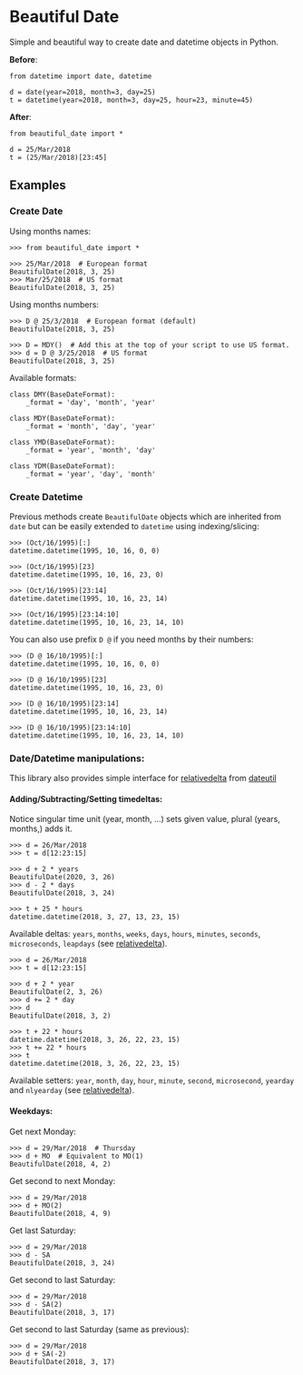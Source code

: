 # Beautiful Date
Simple and beautiful way to create date and datetime objects in Python.
       
**Before**:

    from datetime import date, datetime
    
    d = date(year=2018, month=3, day=25)
    t = datetime(year=2018, month=3, day=25, hour=23, minute=45)
    
**After**:

    from beautiful_date import *
    
    d = 25/Mar/2018
    t = (25/Mar/2018)[23:45]


## Examples

### Create Date

Using months names:

    >>> from beautiful_date import *
    
    >>> 25/Mar/2018  # European format
    BeautifulDate(2018, 3, 25)
    >>> Mar/25/2018  # US format
    BeautifulDate(2018, 3, 25)
    
Using months numbers:

    >>> D @ 25/3/2018  # European format (default)
    BeautifulDate(2018, 3, 25)
    
    >>> D = MDY()  # Add this at the top of your script to use US format. 
    >>> d = D @ 3/25/2018  # US format
    BeautifulDate(2018, 3, 25)
    
Available formats:
    
    class DMY(BaseDateFormat):
        _format = 'day', 'month', 'year'

    class MDY(BaseDateFormat):
        _format = 'month', 'day', 'year'
    
    class YMD(BaseDateFormat):
        _format = 'year', 'month', 'day'
    
    class YDM(BaseDateFormat):
        _format = 'year', 'day', 'month'
 
 
### Create Datetime

Previous methods create `BeautifulDate` objects which are inherited from `date` but can be 
easily extended to `datetime` using indexing/slicing:
 
    >>> (Oct/16/1995)[:]
    datetime.datetime(1995, 10, 16, 0, 0)

    >>> (Oct/16/1995)[23]
    datetime.datetime(1995, 10, 16, 23, 0)

    >>> (Oct/16/1995)[23:14]
    datetime.datetime(1995, 10, 16, 23, 14)

    >>> (Oct/16/1995)[23:14:10]
    datetime.datetime(1995, 10, 16, 23, 14, 10)

You can also use prefix `D @` if you need months by their numbers:    
    
    >>> (D @ 16/10/1995)[:]
    datetime.datetime(1995, 10, 16, 0, 0)

    >>> (D @ 16/10/1995)[23]
    datetime.datetime(1995, 10, 16, 23, 0)

    >>> (D @ 16/10/1995)[23:14]
    datetime.datetime(1995, 10, 16, 23, 14)

    >>> (D @ 16/10/1995)[23:14:10]
    datetime.datetime(1995, 10, 16, 23, 14, 10)
    
### Date/Datetime manipulations:

This library also provides simple interface for 
[relativedelta](http://dateutil.readthedocs.io/en/stable/relativedelta.html) from 
[dateutil](http://dateutil.readthedocs.io/en/stable/index.html)

#### Adding/Subtracting/Setting timedeltas:

Notice singular time unit (year, month, ...) sets given value, plural (years, months,) adds it.


    >>> d = 26/Mar/2018
    >>> t = d[12:23:15]
    
    >>> d + 2 * years
    BeautifulDate(2020, 3, 26)
    >>> d - 2 * days
    BeautifulDate(2018, 3, 24)
    
    >>> t + 25 * hours
    datetime.datetime(2018, 3, 27, 13, 23, 15)
    
Available deltas: `years`, `months`, `weeks`, `days`, `hours`, `minutes`, 
`seconds`, `microseconds`, `leapdays`
(see [relativedelta](http://dateutil.readthedocs.io/en/stable/relativedelta.html)).


    >>> d = 26/Mar/2018
    >>> t = d[12:23:15]
    
    >>> d + 2 * year
    BeautifulDate(2, 3, 26)
    >>> d += 2 * day
    >>> d
    BeautifulDate(2018, 3, 2)
    
    >>> t + 22 * hours
    datetime.datetime(2018, 3, 26, 22, 23, 15)
    >>> t += 22 * hours
    >>> t
    datetime.datetime(2018, 3, 26, 22, 23, 15)

Available setters: `year`, `month`, `day`, `hour`, `minute`, `second`, `microsecond`,
`yearday` and `nlyearday`
(see [relativedelta](http://dateutil.readthedocs.io/en/stable/relativedelta.html)).


#### Weekdays:

Get next Monday:

    >>> d = 29/Mar/2018  # Thursday
    >>> d + MO  # Equivalent to MO(1)
    BeautifulDate(2018, 4, 2)

Get second to next Monday:

    >>> d = 29/Mar/2018
    >>> d + MO(2)
    BeautifulDate(2018, 4, 9)

Get last Saturday:

    >>> d = 29/Mar/2018
    >>> d - SA
    BeautifulDate(2018, 3, 24)

Get second to last Saturday:

    >>> d = 29/Mar/2018
    >>> d - SA(2)
    BeautifulDate(2018, 3, 17)

Get second to last Saturday (same as previous):

    >>> d = 29/Mar/2018
    >>> d + SA(-2)
    BeautifulDate(2018, 3, 17)